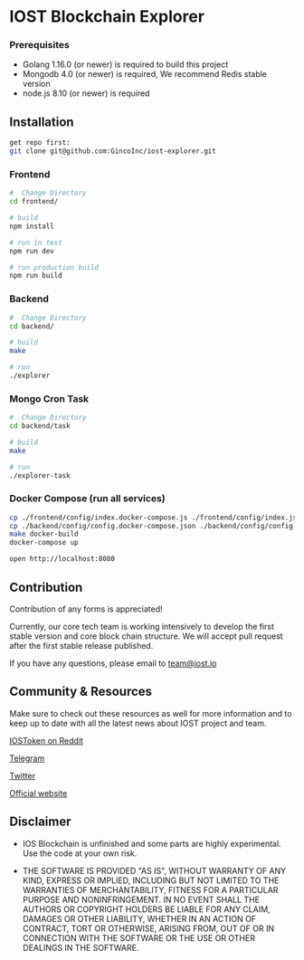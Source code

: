 # IOST Blockchain Explorer

### Prerequisites
* Golang 1.16.0 (or newer) is required to build this project
* Mongodb 4.0 (or newer) is required, We recommend Redis stable version
* node.js 8.10   (or newer) is required

## Installation
```bash
get repo first:
git clone git@github.com:GincoInc/iost-explorer.git
```

### Frontend
```bash
#  Change Directory
cd frontend/

# build
npm install

# run in test
npm run dev

# run production build
npm run build
```

### Backend
```bash
#  Change Directory
cd backend/

# build
make

# run
./explorer
```

### Mongo Cron Task
```bash
#  Change Directory
cd backend/task

# build
make

# run
./explorer-task
```

### Docker Compose (run all services)
```bash
cp ./frontend/config/index.docker-compose.js ./frontend/config/index.js
cp ./backend/config/config.docker-compose.json ./backend/config/config.json
make docker-build
docker-compose up
```

```bash
open http://localhost:8080
```

## Contribution

Contribution of any forms is appreciated!

Currently, our core tech team is working intensively to develop the first stable version and core block chain structure. We will accept pull request after the first stable release published.

If you have any questions, please email to team@iost.io

## Community & Resources

Make sure to check out these resources as well for more information and to keep up to date with all the latest news about IOST project and team.

[IOSToken on Reddit](https://www.reddit.com/r/IOStoken)

[Telegram](https://t.me/officialios)

[Twitter](https://twitter.com/IOStoken)

[Official website](https://iost.io)

## Disclaimer

- IOS Blockchain is unfinished and some parts are highly experimental. Use the code at your own risk.

- THE SOFTWARE IS PROVIDED "AS IS", WITHOUT WARRANTY OF ANY KIND, EXPRESS OR IMPLIED, INCLUDING BUT NOT LIMITED TO THE WARRANTIES OF MERCHANTABILITY, FITNESS FOR A PARTICULAR PURPOSE AND NONINFRINGEMENT. IN NO EVENT SHALL THE AUTHORS OR COPYRIGHT HOLDERS BE LIABLE FOR ANY CLAIM, DAMAGES OR OTHER LIABILITY, WHETHER IN AN ACTION OF CONTRACT, TORT OR OTHERWISE, ARISING FROM, OUT OF OR IN CONNECTION WITH THE SOFTWARE OR THE USE OR OTHER DEALINGS IN THE SOFTWARE.
